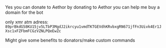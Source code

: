 Yes you can donate to Aethor by donating to Aethor you can help me buy a domain for the bot

only xmr atm adress: `89prBkdG58KU15jv5LTbP3MgdJ2ikrcyu1vmdTKTGEVdhKRvbxgRN671jfFn3Uivk4Er1JXsc1xFZFbmFCGzVZNLPQeEwZc`

Might give some benefits to donators/make custom commands
